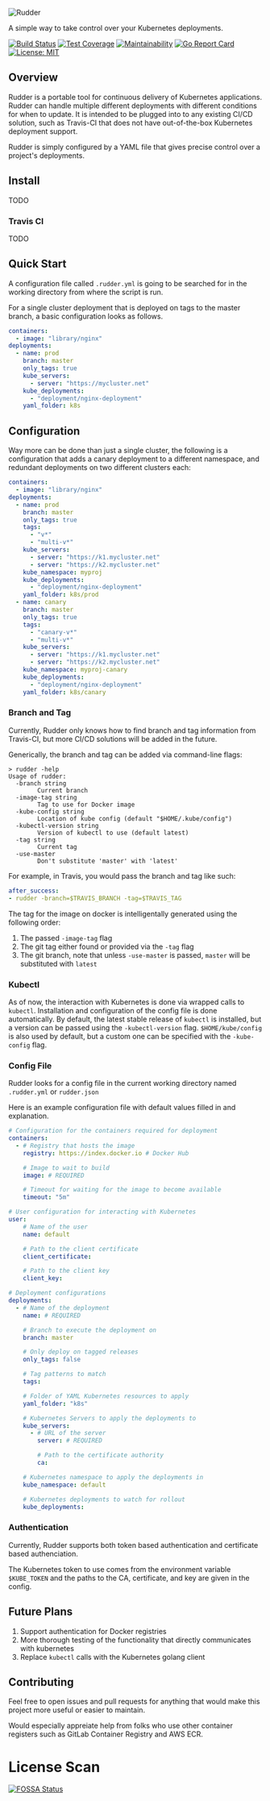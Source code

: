 ![Rudder](https://raw.githubusercontent.com/ryantking/rudder/master/static/img/logo.png)

A simple way to take control over your Kubernetes deployments.

[![Build Status](https://travis-ci.org/ryantking/rudder.svg?branch=master)](https://travis-ci.org/ryantking/rudder)
[![Test Coverage](https://api.codeclimate.com/v1/badges/e3ea6eff6537ba18ce2a/test_coverage)](https://codeclimate.com/github/ryantking/rudder/test_coverage)
[![Maintainability](https://api.codeclimate.com/v1/badges/e3ea6eff6537ba18ce2a/maintainability)](https://codeclimate.com/github/ryantking/rudder/maintainability)
[![Go Report Card](https://goreportcard.com/badge/github.com/ryantking/rudder)](https://goreportcard.com/report/github.com/ryantking/rudder)
[![License: MIT](https://img.shields.io/badge/License-MIT-blue.svg)](https://opensource.org/licenses/MIT)

## Overview

Rudder is a portable tool for continuous delivery of Kubernetes applications.
Rudder can handle multiple different deployments with different conditions for
when to update. It is intended to be plugged into to any existing CI/CD
solution, such as Travis-CI that does not have out-of-the-box Kubernetes
deployment support.

Rudder is simply configured by a YAML file that gives precise control over a
project's deployments.

## Install

TODO

### Travis CI

TODO

## Quick Start

A configuration file called `.rudder.yml` is going to be searched for in the
working directory from where the script is run.

For a single cluster deployment that is deployed on tags to the master branch,
a basic configuration looks as follows.

```yaml
containers:
  - image: "library/nginx"
deployments:
  - name: prod
    branch: master
    only_tags: true
    kube_servers:
      - server: "https://mycluster.net"
    kube_deployments:
      - "deployment/nginx-deployment"
    yaml_folder: k8s
```

## Configuration

Way more can be done than just a single cluster, the following is a
configuration that adds a canary deployment to a different namespace, and
redundant deployments on two different clusters each:

```yaml
containers:
  - image: "library/nginx"
deployments:
  - name: prod
    branch: master
    only_tags: true
    tags:
      - "v*"
      - "multi-v*"
    kube_servers:
      - server: "https://k1.mycluster.net"
      - server: "https://k2.mycluster.net"
    kube_namespace: myproj
    kube_deployments:
      - "deployment/nginx-deployment"
    yaml_folder: k8s/prod
  - name: canary
    branch: master
    only_tags: true
    tags:
      - "canary-v*"
      - "multi-v*"
    kube_servers:
      - server: "https://k1.mycluster.net"
      - server: "https://k2.mycluster.net"
    kube_namespace: myproj-canary
    kube_deployments:
      - "deployment/nginx-deployment"
    yaml_folder: k8s/canary
```

### Branch and Tag

Currently, Rudder only knows how to find branch and tag information from
Travis-CI, but more CI/CD solutions will be added in the future.

Generically, the branch and tag can be added via command-line flags:

```
> rudder -help
Usage of rudder:
  -branch string
        Current branch
  -image-tag string
        Tag to use for Docker image
  -kube-config string
        Location of kube config (default "$HOME/.kube/config")
  -kubectl-version string
        Version of kubectl to use (default latest)
  -tag string
        Current tag
  -use-master
        Don't substitute 'master' with 'latest'

```

For example, in Travis, you would pass the branch and tag like such:
```yaml
after_success:
- rudder -branch=$TRAVIS_BRANCH -tag=$TRAVIS_TAG
```

The tag for the image on docker is intelligentally generated using the
following order:

1. The passed `-image-tag` flag
2. The git tag either found or provided via the `-tag` flag
3. The git branch, note that unless `-use-master` is passed, `master` will be substituted with `latest`

### Kubectl

As of now, the interaction with Kubernetes is done via wrapped calls to
`kubectl`. Installation and configuration of the config file is done
automatically. By default, the latest stable release of `kubectl` is
installed, but a version can be passed using the `-kubectl-version`
flag. `$HOME/kube/config` is also used by default, but a custom one
can be specified with the `-kube-config` flag.

### Config File

Rudder looks for a config file in the current working directory named `.rudder.yml` or `rudder.json`

Here is an example configuration file with default values filled in and explanation.

```yaml
# Configuration for the containers required for deployment
containers:
  - # Registry that hosts the image
    registry: https://index.docker.io # Docker Hub

    # Image to wait to build
    image: # REQUIRED

    # Timeout for waiting for the image to become available
    timeout: "5m"

# User configuration for interacting with Kubernetes
user:
    # Name of the user
    name: default

    # Path to the client certificate
    client_certificate:

    # Path to the client key
    client_key:

# Deployment configurations
deployments:
  - # Name of the deployment
    name: # REQUIRED

    # Branch to execute the deployment on
    branch: master

    # Only deploy on tagged releases
    only_tags: false

    # Tag patterns to match
    tags:

    # Folder of YAML Kubernetes resources to apply
    yaml_folder: "k8s"

    # Kubernetes Servers to apply the deployments to
    kube_servers:
      - # URL of the server
        server: # REQUIRED

        # Path to the certificate authority
        ca:

    # Kubernetes namespace to apply the deployments in
    kube_namespace: default

    # Kubernetes deployments to watch for rollout
    kube_deployments:
```

### Authentication

Currently, Rudder supports both token based authentication and certificate based
authenciation.

The Kubernetes token to use comes from the environment variable `$KUBE_TOKEN` and
the paths to the CA, certificate, and key are given in the config.

## Future Plans

1. Support authentication for Docker registries
2. More thorough testing of the functionality that directly communicates with kubernetes
3. Replace `kubectl` calls with the Kubernetes golang client


## Contributing

Feel free to open issues and pull requests for anything that would make this
project more useful or easier to maintain.

Would especially appreiate help from folks who use other container registers
such as GitLab Container Registry and AWS ECR.

# License Scan

[![FOSSA Status](https://app.fossa.com/api/projects/custom%2B12297%2Fgithub.com%2Fryantking%2Frudder.svg?type=large)](https://app.fossa.com/projects/custom%2B12297%2Fgithub.com%2Fryantking%2Frudder?ref=badge_large)
